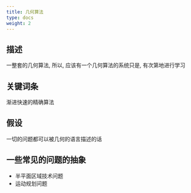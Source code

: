 ```yaml
---
title: 几何算法
type: docs
weight: 2
---
```


## 描述

一整套的几何算法, 所以, 应该有一个几何算法的系统只是, 有次第地进行学习

## 关键词条

渐进快速的精确算法

## 假设

一切的问题都可以被几何的语言描述的话

## 一些常见的问题的抽象

* 半平面区域技术问题
* 运动规划问题